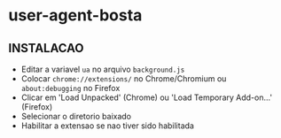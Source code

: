 # user-agent-bosta

## INSTALACAO

* Editar a variavel ```ua``` no arquivo ```background.js```
* Colocar ```chrome://extensions/``` no Chrome/Chromium ou ```about:debugging``` no Firefox
* Clicar em 'Load Unpacked' (Chrome) ou 'Load Temporary Add-on...' (Firefox)
* Selecionar o diretorio baixado
* Habilitar a extensao se nao tiver sido habilitada
